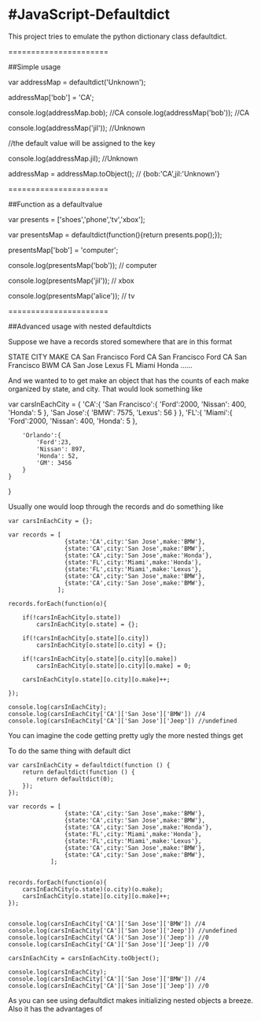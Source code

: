 #JavaScript-Defaultdict
======================

This project tries to emulate the python dictionary class defaultdict.

======================

##Simple usage

var addressMap = defaultdict('Unknown');

addressMap['bob'] = 'CA';

console.log(addressMap.bob); //CA
console.log(addressMap('bob')); //CA

console.log(addressMap('jil')); //Unknown

//the default value will be assigned to the key

console.log(addressMap.jil); //Unknown    
						     

addressMap = addressMap.toObject(); // {bob:'CA',jil:'Unknown'}

======================

##Function as a defaultvalue

var presents = ['shoes','phone','tv','xbox'];

var presentsMap = defaultdict(function(){return presents.pop();});

presentsMap['bob'] = 'computer';

console.log(presentsMap('bob')); // computer

console.log(presentsMap('jil')); // xbox

console.log(presentsMap('alice')); // tv


======================


##Advanced usage with nested defaultdicts

Suppose we have a records stored somewhere that are in this format

STATE				CITY						MAKE
CA				San Francisco					Ford
CA				San Francisco					Ford
CA				San Francisco					BWM
CA				San Jose						Lexus
FL				Miami							Honda
......

And we wanted to to get make an object that has the counts of each make
organized by state, and city. That would look something like

var carsInEachCity = {
    'CA':{
        'San Francisco':{
            'Ford':2000,
            'Nissan': 400,
            'Honda': 5
        },
        'San Jose':{
            'BMW': 7575,
            'Lexus': 56
        }
    },
    'FL':{
        'Miami':{
            'Ford':2000,
            'Nissan': 400,
            'Honda': 5
        },
        
        'Orlando':{
            'Ford':23,
            'Nissan': 897,
            'Honda': 52,
            'GM': 3456
        }   
    }
}

Usually one would loop through the records and do something like

	var carsInEachCity = {};

	var records = [
					{state:'CA',city:'San Jose',make:'BMW'},
					{state:'CA',city:'San Jose',make:'BMW'},
					{state:'CA',city:'San Jose',make:'Honda'},
					{state:'FL',city:'Miami',make:'Honda'},
					{state:'FL',city:'Miami',make:'Lexus'},
					{state:'CA',city:'San Jose',make:'BMW'},
					{state:'CA',city:'San Jose',make:'BMW'},
				  ];

	records.forEach(function(o){

		if(!carsInEachCity[o.state])
			carsInEachCity[o.state] = {};
		
		if(!carsInEachCity[o.state][o.city])
			carsInEachCity[o.state][o.city] = {};
		
		if(!carsInEachCity[o.state][o.city][o.make])
			carsInEachCity[o.state][o.city][o.make] = 0;
		
		carsInEachCity[o.state][o.city][o.make]++;
		
	});

	console.log(carsInEachCity);
	console.log(carsInEachCity['CA']['San Jose']['BMW']) //4
	console.log(carsInEachCity['CA']['San Jose']['Jeep']) //undefined

You can imagine the code getting pretty ugly the more nested things get


To do the same thing with default dict 

	var carsInEachCity = defaultdict(function () {
		return defaultdict(function () {
			return defaultdict(0);
		});
	});

	var records = [
					{state:'CA',city:'San Jose',make:'BMW'},
					{state:'CA',city:'San Jose',make:'BMW'},
					{state:'CA',city:'San Jose',make:'Honda'},
					{state:'FL',city:'Miami',make:'Honda'},
					{state:'FL',city:'Miami',make:'Lexus'},
					{state:'CA',city:'San Jose',make:'BMW'},
					{state:'CA',city:'San Jose',make:'BMW'},
				];
				

	records.forEach(function(o){
		carsInEachCity(o.state)(o.city)(o.make);
		carsInEachCity[o.state][o.city][o.make]++;	
	});


	console.log(carsInEachCity['CA']['San Jose']['BMW']) //4
	console.log(carsInEachCity['CA']['San Jose']['Jeep']) //undefined
	console.log(carsInEachCity('CA')('San Jose')('Jeep')) //0
	console.log(carsInEachCity['CA']['San Jose']['Jeep']) //0

	carsInEachCity = carsInEachCity.toObject();

	console.log(carsInEachCity);
	console.log(carsInEachCity['CA']['San Jose']['BMW']) //4
	console.log(carsInEachCity['CA']['San Jose']['Jeep']) //0

As you can see using defaultdict makes initializing nested objects a breeze.
Also it has the advantages of